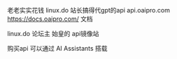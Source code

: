 老老实实花钱
linux.do 站长搞得代gpt的api
api.oaipro.com
https://docs.oaipro.com/   文档

linux.do 论坛主 始皇的 api镜像站  

购买api 可以通过 AI Assistants 搭载
